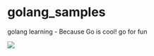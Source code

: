 # golang_samples
golang learning - Because Go is cool!
go for fun

![](https://cdn.chrisshort.net/testing-certificate-chains-in-go/GOPHER_MIC_DROP.png)
